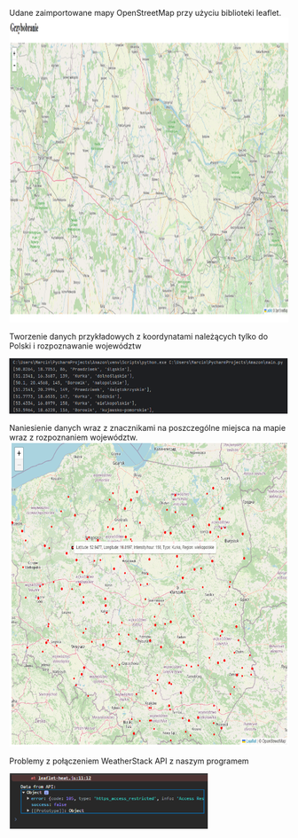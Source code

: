 
<p align="">
  Udane zaimportowane mapy OpenStreetMap przy użyciu biblioteki leaflet.
  <img src="https://github.com/kamizebrok/Muchomorek/blob/main/Testy/screeny/Mapka_1.png" {width=700px height=550px} />
  <br />
</p>

<p align="">
  <p> Tworzenie danych przykładowych z koordynatami należących tylko do Polski i rozpoznawanie województw</p>
  <img src="https://github.com/kamizebrok/Muchomorek/blob/main/Testy/screeny/python.png" {width=250px height=100px}/>
  <br />
</p>

<p align="">
  Naniesienie danych wraz z znacznikami na poszczególne miejsca na mapie wraz z rozpoznaniem województw.
  <img src="https://github.com/kamizebrok/Muchomorek/blob/main/Testy/screeny/Mapka_2.png" {width=700px height=550px} alt="Image Description"/>
  <br />
</p>

<p align="">
  <p> Problemy z połączeniem WeatherStack API z naszym programem </p>
  <img src="https://github.com/kamizebrok/Muchomorek/blob/main/Testy/screeny/Weather_fail.png" {width=250px height=100px}/>
  <br />
</p>


